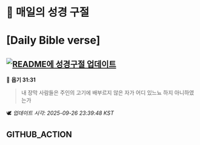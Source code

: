 # 🙏 매일의 성경 구절
# [Daily Bible verse]
## [![README에 성경구절 업데이트](https://github.com/DONGSUKA/first_test/actions/workflows/update-readme-bible.yml/badge.svg)](https://github.com/DONGSUKA/first_test/actions/workflows/update-readme-bible.yml)
<!-- START_BIBLE_VERSE -->
📖 **욥기 31:31**
> 내 장막 사람들은 주인의 고기에 배부르지 않은 자가 어디 있느뇨 하지 아니하였는가

🕊️ _업데이트 시각: 2025-09-26 23:39:48 KST_
  <!-- END_BIBLE_VERSE -->
## GITHUB_ACTION
